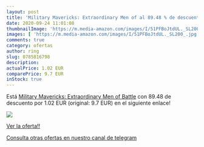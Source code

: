 ```yaml
---
layout: post
title: 'Military Mavericks: Extraordinary Men of al 89.48 % de descuento'
date: 2020-09-24 11:01:08
thumbnailImage: 'https://m.media-amazon.com/images/I/51PFBoJtdUL._SL200_.jpg'
images: [ 'https://m.media-amazon.com/images/I/51PFBoJtdUL._SL200_.jpg' ]
comments: true
category: ofertas
author: ring
slug: 0785816798
description:
actualPrice: 1.02 EUR
comparePrice: 9.7 EUR
inStock: true
---
```


Está [Military Mavericks: Extraordinary Men of Battle](https://www.amazon.com/dp/0785816798/?tag=redken08-20) con 89.48 de descuento por 1.02 EUR (original: 9.7 EUR) en el siguiente enlace!

[![](https://m.media-amazon.com/images/I/51PFBoJtdUL._SL200_.jpg)](https://www.amazon.com/dp/0785816798/?tag=redken08-20)

[Ver la oferta!!](https://www.amazon.com/dp/0785816798/?tag=redken08-20)

[Consulta otras ofertas en nuestro canal de telegram](https://t.me/s/ofertas25)
